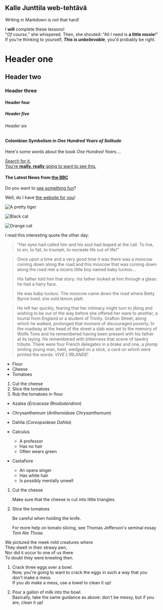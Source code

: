 ## Kalle Junttila web-tehtävä

<!-- Alleviivaus -->
Writing in Markdown is _not_ that hard!  

<!-- Lihavointi -->
I **will** complete these lessons!  
"_Of course_," she whispered. Then, she shouted: "All I need is **a little moxie**!"  
If you're thinking to yourself, **_This is unbelievable_**, you'd probably be right.  

<!-- Otsikot -->
# Header one
## Header two
### Header three
#### Header four
##### Header five
###### Header six

#### Colombian Symbolism in _One Hundred Years of Solitude_

Here's some words about the book _One Hundred Years..._.

<!-- Linkit - inline -->
[Search for it.](https://www.google.com/)  
[You're **really, really** going to want to see this.](https://www.dailykitten.com)
#### The Latest News from [the BBC](https://www.bbc.com/news)

<!-- Linkit - reference  -->

Do you want to [see something fun][a fun place]?

Well, do I have [the website for you][another fun place]!

[a fun place]: https://www.zombo.com
[another fun place]: https://www.stumbleupon.com

<!-- Kuvat - inline image link -->

![A pretty tiger](https://upload.wikimedia.org/wikipedia/commons/5/56/Tiger.50.jpg)

<!-- Kuvat - reference images -->

![Black cat][Black]

![Orange cat][Orange]

[Black]: https://upload.wikimedia.org/wikipedia/commons/a/a3/81_INF_DIV_SSI.jpg  

[Orange]: http://icons.iconarchive.com/icons/google/noto-emoji-animals-nature/256/22221-cat-icon.png  

<!-- Blockquotes -->

I read this interesting quote the other day:

>"Her eyes had called him and his soul had leaped at the call. To live, to err, to fall, to triumph, to recreate life out of life!"

>Once upon a time and a very good time it was there was a moocow coming down along the road and this moocow that was coming down along the road met a nicens little boy named baby tuckoo...
>
>His father told him that story: his father looked at him through a glass: he had a hairy face.
>
>He was baby tuckoo. The moocow came down the road where Betty Byrne lived: she sold lemon platt.

>He left her quickly, fearing that her intimacy might turn to jibing and wishing to be out of the way before she offered her ware to another, a tourist from England or a student of Trinity. Grafton Street, along which he walked, prolonged that moment of discouraged poverty. In the roadway at the head of the street a slab was set to the memory of Wolfe Tone and he remembered having been present with his father at its laying. He remembered with bitterness that scene of tawdry tribute. There were four French delegates in a brake and one, a plump smiling young man, held, wedged on a stick, a card on which were printed the words: _VIVE L'IRLANDE_!  

<!-- Listat -->

* Flour
* Cheese
* Tomatoes

1. Cut the cheese
2. Slice the tomatoes
3. Rub the tomatoes in flour

* Azalea (_Ericaceae Rhododendron_)
* Chrysanthemum (_Anthemideae Chrysanthemum_)
* Dahlia (_Coreopsideae Dahlia_)

* Calculus
  * A professor
  * Has no hair
  * Often wears green
* Castafiore
  * An opera singer
  * Has white hair
  * Is possibly mentally unwell  


1. Cut the cheese

   Make sure that the cheese is cut into little triangles.

2. Slice the tomatoes

    Be careful when holding the knife.
  
    For more help on tomato slicing, see Thomas Jefferson's seminal essay _Tom Ate Those_.

<!-- Paragraphs -->

We pictured the meek mild creatures where  
They dwelt in their strawy pen,  
Nor did it occur to one of us there  
To doubt they were kneeling then.

1. Crack three eggs over a bowl.  
   Now, you're going to want to crack the eggs in such a way that you don't make a mess.  
   If you _do_ make a mess, use a towel to clean it up!

2. Pour a gallon of milk into the bowl.  
   Basically, take the same guidance as above: don't be messy, but if you are, clean it up!

